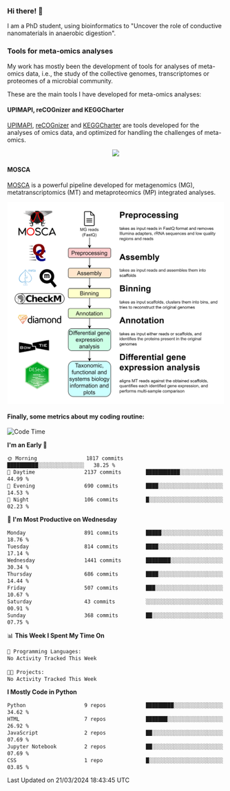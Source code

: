 ### Hi there! 👋

I am a PhD student, using bioinformatics to "Uncover the role of conductive nanomaterials in anaerobic digestion".

### Tools for meta-omics analyses

My work has mostly been the development of tools for analyses of meta-omics data, i.e., the study of the collective genomes, transcriptomes or proteomes of a microbial community.

These are the main tools I have developed for meta-omics analyses:

#### UPIMAPI, reCOGnizer and KEGGCharter

[UPIMAPI](https://github.com/iquasere/UPIMAPI), [reCOGnizer](https://github.com/iquasere/reCOGnizer) and [KEGGCharter](https://github.com/iquasere/KEGGCharter) are tools developed for the analyses of omics data, and optimized for handling the challenges of meta-omics.

<p align="center">
    <img src="assets/annotation_paper.png">
</p>

#### MOSCA

[MOSCA](https://github.com/iquasere/MOSCA) is a powerful pipeline developed for metagenomics (MG), metatranscriptomics (MT) and metaproteomics (MP) integrated analyses.

<p align="center">
    <img src="assets/mosca_workflow.png" align="center" width="700">
</p>


#### Finally, some metrics about my coding routine:

<!--START_SECTION:waka-->
![Code Time](http://img.shields.io/badge/Code%20Time-819%20hrs%203%20mins-blue)

**I'm an Early 🐤** 

```text
🌞 Morning                1817 commits        ██████████░░░░░░░░░░░░░░░   38.25 % 
🌆 Daytime                2137 commits        ███████████░░░░░░░░░░░░░░   44.99 % 
🌃 Evening                690 commits         ████░░░░░░░░░░░░░░░░░░░░░   14.53 % 
🌙 Night                  106 commits         █░░░░░░░░░░░░░░░░░░░░░░░░   02.23 % 
```
📅 **I'm Most Productive on Wednesday** 

```text
Monday                   891 commits         █████░░░░░░░░░░░░░░░░░░░░   18.76 % 
Tuesday                  814 commits         ████░░░░░░░░░░░░░░░░░░░░░   17.14 % 
Wednesday                1441 commits        ████████░░░░░░░░░░░░░░░░░   30.34 % 
Thursday                 686 commits         ████░░░░░░░░░░░░░░░░░░░░░   14.44 % 
Friday                   507 commits         ███░░░░░░░░░░░░░░░░░░░░░░   10.67 % 
Saturday                 43 commits          ░░░░░░░░░░░░░░░░░░░░░░░░░   00.91 % 
Sunday                   368 commits         ██░░░░░░░░░░░░░░░░░░░░░░░   07.75 % 
```


📊 **This Week I Spent My Time On** 

```text
💬 Programming Languages: 
No Activity Tracked This Week

🐱‍💻 Projects: 
No Activity Tracked This Week
```

**I Mostly Code in Python** 

```text
Python                   9 repos             █████████░░░░░░░░░░░░░░░░   34.62 % 
HTML                     7 repos             ███████░░░░░░░░░░░░░░░░░░   26.92 % 
JavaScript               2 repos             ██░░░░░░░░░░░░░░░░░░░░░░░   07.69 % 
Jupyter Notebook         2 repos             ██░░░░░░░░░░░░░░░░░░░░░░░   07.69 % 
CSS                      1 repo              █░░░░░░░░░░░░░░░░░░░░░░░░   03.85 % 
```




 Last Updated on 21/03/2024 18:43:45 UTC
<!--END_SECTION:waka-->
